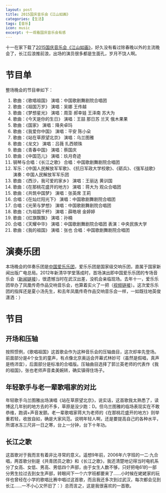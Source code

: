 ```yaml
---
layout: post
title: 2015国庆音乐会《江山如画》
categories: [生活]
tags: [音乐]
icon: music
excerpt: 十一观看国庆音乐会有感
---
```

十一在家下载了[2015国庆音乐会《江山如画》](http://tv.cntv.cn/video/C27300/67f2626a8e50458aab680d4d0eb8cc91)，好久没有看过除春晚以外的主流晚会了，长江后浪推前浪，出场的演员很多都是生面孔，岁月不饶人啊。

# 节目单
整场晚会的节目单如下：

1. 歌曲：《歌唱祖国》 演唱：中国歌剧舞剧院合唱团
2. 歌曲：《祖国万岁》 演唱：吴娜 王传越
3. 歌曲：《梦想星光》 演唱：周澎 郝幸娃 王泽南 苏大为
4. 歌曲：《今天是你的生日》 演唱：王喆 那日苏 兰天 俄木果果
5. 歌曲：《国家》 演唱：降央卓玛
6. 歌曲：《我爱你中国》 演唱：平安 陈小朵
7. 歌曲：《站在草原望北京》 演唱：乌兰图雅
8. 歌曲：《龙文》 演唱：吕薇 扎西顿珠
9. 歌曲：《青春中国》 演唱：蔡国庆
10. 歌曲：《中国范儿》 演唱：玖月奇迹
11. 钢琴与合唱：《长江之歌》 合唱：中国歌剧舞剧院合唱团
12. 军乐：《中国人民解放军军歌》、《抗日军政大学校歌》、《砺兵》、《强军战歌》 演奏：中国人民解放军军乐团
13. 歌曲：《西沙，我可爱的家乡》 演唱：王丽达 黄训国
14. 歌曲：《在那桃花盛开的地方》 演唱：蒋大为 观众合唱团
15. 歌曲：《共筑中国梦》 演唱：张英席 王莉
16. 合唱：《在灿烂阳光下》 演唱：中国歌剧舞剧院合唱团
17. 合唱：《光荣与梦想》 演唱：中国歌剧舞剧院合唱团
18. 歌曲：《为祖国干杯》 演唱：薛皓垠 金婷婷
19. 歌曲：《红旗飘飘》 演唱：孙楠
20. 合唱：《天耀中华》 演唱：中国歌剧舞剧院合唱团 表演：中央民族大学
21. 歌曲：《我的祖国》 演唱：张也 合唱：中国歌剧舞剧院合唱团

# 演奏乐团
本场晚会的伴奏乐团是[中国爱乐乐团](http://www.chinaphilharmonic.org/02/index.shtml)，爱乐乐团是国家级交响乐团，直属于国家新闻出版广电总局。2012年新清华学堂落成时，首场演出即中国爱乐乐团的专场音乐会（[新闻链接](http://news.tsinghua.edu.cn/publish/news/4204/2012/20120409160238901862661/20120409160238901862661_.html)），很遗憾当时在武汉出差，没机会亲临现场。去年十一，爱乐乐团举办了凤凰传奇作品交响音乐会，也算着实火了一把（[视频链接](http://v.youku.com/v_show/id_XODM1NzM1MjQ0.html?from=s1.8-1-1.2)）。这次爱乐乐团的指挥还是夏小汤先生，和去年凤凰传奇作品交响音乐会一样，一如既往地英俊潇洒：）

# 节目

## 开场和压轴
按照惯例，《歌唱祖国》这首歌会作为这种音乐会的压轴曲目，这次却率先登场。前面部分是4个女生的童声，有点像北京奥运会开幕式林妙可（虽然是假唱，真声是杨沛宜），后面部分是标准的合唱版。压轴曲目选择了郭兰英老师的代表作《我的祖国》，张也老师声音柔美婉转，确实镇得住场子。

## 年轻歌手与老一辈歌唱家的对比
年轻歌手乌兰图雅出场演唱《站在草原望北京》，说实话，这首歌我太熟悉了，读博这几年别的地方去的不多，草原是没少跑：D。但乌兰图雅的临场表现实在不敢恭维，跑调+声音发颤。老一辈歌唱家蒋大为老师的《在那桃花盛开的地方》则举重若轻，收放自如，确是大家风范。说明年轻人啊，还是要提高自己的各种水平，所谓冰冻三尺非一日之寒，台上一分钟，台下十年功。

## 长江之歌
这首歌对于我而言有着非比寻常的意义。遥想9年前，2006年六字班的一二·九合唱，两首歌分别是《共青团员之歌》和《长江之歌》，我还清楚地记得当时电机系分了女高、女低、男高、男低四个声部，由于女生人数不够，只好把电61的一部分男生拉过去到女生声部，转眼间下一个六字班都要来了……小时候在姥姥家的玩伴也曾经在小学的歌唱比赛中唱过这首歌，而且我还多次到过武汉，每次都会见到长江……一不小心又怀旧了：）总而言之，这是我很喜欢的一首歌。
